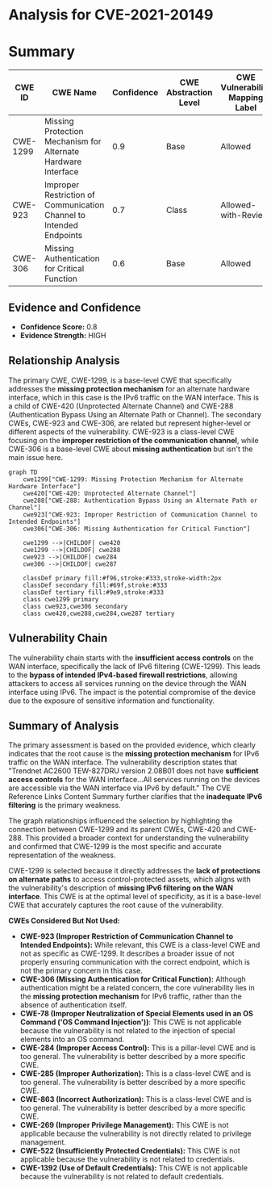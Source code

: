 # Analysis for CVE-2021-20149

# Summary
| CWE ID | CWE Name | Confidence | CWE Abstraction Level | CWE Vulnerability Mapping Label | CWE-Vulnerability Mapping Notes |
|---|---|---|---|---|---|
| CWE-1299 | Missing Protection Mechanism for Alternate Hardware Interface | 0.9 | Base | Allowed | Primary CWE |
| CWE-923 | Improper Restriction of Communication Channel to Intended Endpoints | 0.7 | Class | Allowed-with-Review | Secondary Candidate |
| CWE-306 | Missing Authentication for Critical Function | 0.6 | Base | Allowed | Secondary Candidate |

## Evidence and Confidence

*   **Confidence Score:** 0.8
*   **Evidence Strength:** HIGH

## Relationship Analysis
The primary CWE, CWE-1299, is a base-level CWE that specifically addresses the **missing protection mechanism** for an alternate hardware interface, which in this case is the IPv6 traffic on the WAN interface. This is a child of CWE-420 (Unprotected Alternate Channel) and CWE-288 (Authentication Bypass Using an Alternate Path or Channel). The secondary CWEs, CWE-923 and CWE-306, are related but represent higher-level or different aspects of the vulnerability. CWE-923 is a class-level CWE focusing on the **improper restriction of the communication channel**, while CWE-306 is a base-level CWE about **missing authentication** but isn't the main issue here.

```mermaid
graph TD
    cwe1299["CWE-1299: Missing Protection Mechanism for Alternate Hardware Interface"]
    cwe420["CWE-420: Unprotected Alternate Channel"]
    cwe288["CWE-288: Authentication Bypass Using an Alternate Path or Channel"]
    cwe923["CWE-923: Improper Restriction of Communication Channel to Intended Endpoints"]
    cwe306["CWE-306: Missing Authentication for Critical Function"]

    cwe1299 -->|CHILDOF| cwe420
    cwe1299 -->|CHILDOF| cwe288
    cwe923 -->|CHILDOF| cwe284
    cwe306 -->|CHILDOF| cwe287

    classDef primary fill:#f96,stroke:#333,stroke-width:2px
    classDef secondary fill:#69f,stroke:#333
    classDef tertiary fill:#9e9,stroke:#333
    class cwe1299 primary
    class cwe923,cwe306 secondary
    class cwe420,cwe288,cwe284,cwe287 tertiary
```

## Vulnerability Chain
The vulnerability chain starts with the **insufficient access controls** on the WAN interface, specifically the lack of IPv6 filtering (CWE-1299). This leads to the **bypass of intended IPv4-based firewall restrictions**, allowing attackers to access all services running on the device through the WAN interface using IPv6. The impact is the potential compromise of the device due to the exposure of sensitive information and functionality.

## Summary of Analysis
The primary assessment is based on the provided evidence, which clearly indicates that the root cause is the **missing protection mechanism** for IPv6 traffic on the WAN interface. The vulnerability description states that "Trendnet AC2600 TEW-827DRU version 2.08B01 does not have **sufficient access controls** for the WAN interface...All services running on the devices are accessible via the WAN interface via IPv6 by default." The CVE Reference Links Content Summary further clarifies that the **inadequate IPv6 filtering** is the primary weakness.

The graph relationships influenced the selection by highlighting the connection between CWE-1299 and its parent CWEs, CWE-420 and CWE-288. This provided a broader context for understanding the vulnerability and confirmed that CWE-1299 is the most specific and accurate representation of the weakness.

CWE-1299 is selected because it directly addresses the **lack of protections on alternate paths** to access control-protected assets, which aligns with the vulnerability's description of **missing IPv6 filtering on the WAN interface**. This CWE is at the optimal level of specificity, as it is a base-level CWE that accurately captures the root cause of the vulnerability.

**CWEs Considered But Not Used:**

*   **CWE-923 (Improper Restriction of Communication Channel to Intended Endpoints):** While relevant, this CWE is a class-level CWE and not as specific as CWE-1299. It describes a broader issue of not properly ensuring communication with the correct endpoint, which is not the primary concern in this case.
*   **CWE-306 (Missing Authentication for Critical Function):** Although authentication might be a related concern, the core vulnerability lies in the **missing protection mechanism** for IPv6 traffic, rather than the absence of authentication itself.
*   **CWE-78 (Improper Neutralization of Special Elements used in an OS Command ('OS Command Injection'))**: This CWE is not applicable because the vulnerability is not related to the injection of special elements into an OS command.
*   **CWE-284 (Improper Access Control):** This is a pillar-level CWE and is too general. The vulnerability is better described by a more specific CWE.
*   **CWE-285 (Improper Authorization):** This is a class-level CWE and is too general. The vulnerability is better described by a more specific CWE.
*   **CWE-863 (Incorrect Authorization):** This is a class-level CWE and is too general. The vulnerability is better described by a more specific CWE.
*   **CWE-269 (Improper Privilege Management):** This CWE is not applicable because the vulnerability is not directly related to privilege management.
*   **CWE-522 (Insufficiently Protected Credentials):** This CWE is not applicable because the vulnerability is not related to credentials.
*   **CWE-1392 (Use of Default Credentials):** This CWE is not applicable because the vulnerability is not related to default credentials.